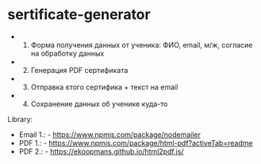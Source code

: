 # sertificate-generator


- 1. Форма получения данных от ученика: ФИО, email, м/ж, согласие на обработку данных
- 2. Генерация PDF сертификата
- 3. Отправка єтого сертифика + текст на email
- 4. Сохранение данных об ученике куда-то

Library:
- Email 1.: - https://www.npmjs.com/package/nodemailer
- PDF 1.: - https://www.npmjs.com/package/html-pdf?activeTab=readme
- PDF 2.: - https://ekoopmans.github.io/html2pdf.js/
